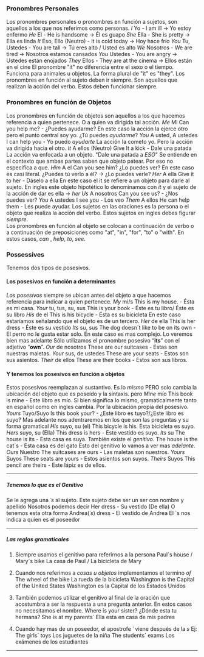 ### Pronombres Personales 
Los pronombres personales o pronombres en función a sujetos, son aquellos a los que nos referimos como personas.
	_I_  Yo - I am ill -> Yo estoy enfermo
	_He_ El - He is handsome -> Él es guapo
	_She_ Ella - She is pretty -> Ella es linda
	_It_ Eso, Ello (Neutro) - It is cold today -> Hoy hace frío
	_You_ Tu, Ustedes - You are tall -> Tú eres alto / Usted es alto
	_We_ Nosotros - We are tired -> Nosotros estamos cansados 
	_You_ Ustedes   - You are angry -> Ustedes están enojados
	_They_ Ellos - They are at the cinema -> Ellos están en el cine 
El pronombre "it" no diferencia entre el sexo o el tiempo. Funciona para animales u objetos. La forma plural de "it" es "they".
Los pronombres en función al sujeto deben ir siempre. Son aquellos que realizan la acción del verbo. Estos deben funcionar siempre. 
### Pronombres en función de Objetos 
Los pronombres en función de objetos son aquellos a los que hacemos referencia a quien pertenece. O a quien va dirigida tal acción. 
	_Me_ Mi
		Can you help me? - ¿Puedes ayudarme?
			En este caso la acción la ejerce otro pero el punto central soy yo. 
			¿Tú puedes _ayudarme_? 
	_You_ A usted, A ustedes 
		I can help you - Yo puedo _ayudarte_
			La acción la cometo yo. Pero la acción va dirigida hacia el otro. 
	_It_ A ellos (Neutro)
		Give It a kick - Dale una patada
			La acción va enfocada a un objeto. "Dale una patada a _ESO_" 
				Se entiende en el contexto que ambas partes saben que objeto patear. Por eso no especifica a que. 
	_Him_ A el 
		Can you see him? ¿Lo puedes ver?
			En este caso es casi literal. ¿Puedes tú verlo a él? -> ¿Lo puedes verle?
	_Her_ A ella 
		Give it to her - Dáselo a ella 
			En este caso el it se refiere a un objeto para darle al sujeto. 
				En ingles este objeto hipotético lo denominamos con _it_ y el sujeto de la acción de dar es ella -> _her_
	_Us_ A nosotros 
		Can you see us? - ¿Nos puedes ver?
	_You_ A ustedes 
		I see you - Los veo 
	_Them_ A ellos 
		He can help them - Les puede ayudar. 
Los sujetos en las oraciones es la persona o el objeto que realiza la acción del verbo. Estos sujetos en ingles debes figurar _siempre_.  
Los pronombres en función al objeto se colocan a continuación de verbo o a continuación de preposiciones como "at", "in", "for", "to" o "with". 
En estos casos, _can_ , _help_, _to_, _see_. 
### Possessives 
Tenemos dos tipos de posesivos. 
#### Los posesivos en función a determinantes
_Los posesivos_ siempre se ubican antes del objeto a que hacemos referencia para indicar a quien pertenece. 
	_My_ mi/s
		This is my house. - Ésta es mi casa.
	_Your_ tu, tus, su, sus
		This is your book - Éste es tu libro/ Éste es su libro 
	_His_ de el
		This is his bicycle - Ésta es su bicicleta
			En este caso estaríamos señalando que el objeto es de un tercero. 
	_Her_ de ella
		This is her dress - Éste es su vestido
	_Its_ su, sus 
		The dog doesn´t like to be on its own - El perro no le gusta estar solo. 
			En este caso es mas complejo. Lo veremos bien mas adelante
				Sólo utilizamos el pronombre posesivo “**its**” con el adjetivo “**own**”.
	_Our_ de nosotros
		These are our suitcases - Estas son nuestras maletas. 
	_Your_ sus, de ustedes
		These are your seats - Estos son sus asientos.
	_Their_ de ellos 
		These are their books - Estos son sus libros. 
#### Y tenemos los posesivos en función a objetos
Estos posesivos reemplazan al sustantivo. Es lo _mismo_ PERO solo cambia la ubicación del objeto que es poseído y la sintaxis. pero 
_Mine_ mío
	This book is mine - Este libro es mío.
		Si bien significa lo mismo, gramaticalmente tanto en español como en ingles cambia. Por la ubicación propia del posesivo.
_Yours_ Tuyo/Suyo
	Is this book your? - ¿Este libro es tuyo?/¿Este libro es suyo?
		Mas adelante nos adentraremos en los que son las preguntas y su forma gramatical
_His_ suyo, su (el)
	This bicycle is his. Esta bicicleta es suyo.  
_Hers_ suyo, su  (Ella)
	This dress is hers - Este vestido es suyo. 
_Its_ su 
	The house is its - Esta casa es suya. 
		También existe el _genitivo_. The house is the cat´s - Esta casa es del gato
			Esto del genitivo lo vamos a ver mas _adelante_.
_Ours_ Nuestro
	The suitcases are ours - Las maletas son nuestros. 
_Yours_ Suyos 
	These seats are yours - Estos asientos son suyos. 
_Theirs_ Suyos
	This pencil are theirs - Este lápiz es de ellos.

---
##### Tenemos lo que es el *Genitivo*
Se le agrega una _´s_ al sujeto. Este sujeto debe ser un ser con nombre y apellido 
Nosotros podemos decir
	Her dress - Su vestido (De ella) 
O tenemos esta otra forma
	Andrea(_´s_) dress - El vestido de Andrea
El ´s nos indica a quien es el poseedor 

---
##### Las reglas gramaticales 
1. Siempre usamos el genitivo para referirnos a la persona
	Paul´s house / Mary´s bike 
	La casa de Paul / La bicicleta de Mary

2. Cuando nos referimos a _cosas u objetos_ implementamos el termino _of_
	The wheel of the bike 
		La rueda de la bicicleta 
	Washington is the Capital of the United States
		Washington es la Capital de los Estados Unidos
3. También podemos utilizar el genitivo al final de la oración que acostumbra a ser la respuesta a una pregunta anterior. En estos casos no necesitamos el nombre.
	Where is your sister?
		¿Dónde esta tu hermana?
	She is at my parents´ 
		Ella esta en casa de mis padres
4. Cuando hay mas de un poseedor, el apostrofe _´_ viene después de la _s_
	Ej: The girls´ toys 
		Los juguetes de la niña 
		The students´ exams
		Los exámenes de los estudiantes 

--- 

